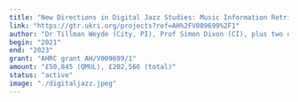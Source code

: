 ```yaml
---
title: "New Directions in Digital Jazz Studies: Music Information Retrieval and AI Support for Jazz Scholarship in Digital Archives"
link: "https://gtr.ukri.org/projects?ref=AH%2FV009699%2F1"
author: "Dr Tillman Weyde (City, PI), Prof Simon Dixon (CI), plus two others"
begin: "2021"
end: "2023"
grant: "AHRC grant AH/V009699/1"
amount: "£50,845 (QMUL), £202,566 (total)"
status: "active"
image: "./digitaljazz.jpeg"
---
```


